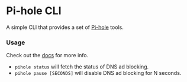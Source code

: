 # Pi-hole CLI

A simple CLI that provides a set of [Pi-hole] tools.

### Usage

Check out the [docs](/docs/index.md) for more info.

- `pihole status` will fetch the status of DNS ad blocking.
- `pihole pause [SECONDS]` will disable DNS ad blocking for N seconds.

[Pi-hole]:https://pi-hole.net/

